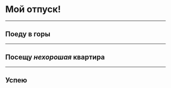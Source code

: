 # Мой отпуск!
---
## Поеду в **горы**

---
## Посещу **_нехорошая_ квартира**

---
## Успею








